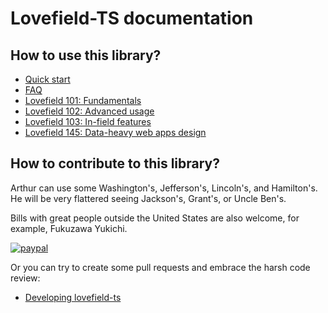 # Lovefield-TS documentation

## How to use this library?

* [Quick start](quick_start.md)
* [FAQ](faq.md)
* [Lovefield 101: Fundamentals](lf101.md)
* [Lovefield 102: Advanced usage](lf102.md)
* [Lovefield 103: In-field features](lf103.md)
* [Lovefield 145: Data-heavy web apps design](lf145.md)

## How to contribute to this library?

Arthur can use some Washington's, Jefferson's, Lincoln's, and Hamilton's. He
will be very flattered seeing Jackson's, Grant's, or Uncle Ben's.

Bills with great people outside the United States are also welcome, for example,
Fukuzawa Yukichi.

[![paypal](https://www.paypalobjects.com/en_US/i/btn/btn_donateCC_LG.gif)](https://www.paypal.me/arthurhsu88?locale.x=en_US)

Or you can try to create some pull requests and embrace the harsh code review:

* [Developing lovefield-ts](dev.md)
